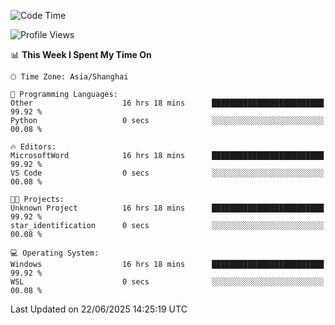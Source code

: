 <!--START_SECTION:waka-->
![Code Time](http://img.shields.io/badge/Code%20Time-3%2C008%20hrs%2017%20mins-blue)

![Profile Views](http://img.shields.io/badge/Profile%20Views-0-blue)

📊 **This Week I Spent My Time On** 

```text
🕑︎ Time Zone: Asia/Shanghai

💬 Programming Languages: 
Other                    16 hrs 18 mins      █████████████████████████   99.92 % 
Python                   0 secs              ░░░░░░░░░░░░░░░░░░░░░░░░░   00.08 % 

🔥 Editors: 
MicrosoftWord            16 hrs 18 mins      █████████████████████████   99.92 % 
VS Code                  0 secs              ░░░░░░░░░░░░░░░░░░░░░░░░░   00.08 % 

🐱‍💻 Projects: 
Unknown Project          16 hrs 18 mins      █████████████████████████   99.92 % 
star_identification      0 secs              ░░░░░░░░░░░░░░░░░░░░░░░░░   00.08 % 

💻 Operating System: 
Windows                  16 hrs 18 mins      █████████████████████████   99.92 % 
WSL                      0 secs              ░░░░░░░░░░░░░░░░░░░░░░░░░   00.08 % 
```


 Last Updated on 22/06/2025 14:25:19 UTC
<!--END_SECTION:waka-->